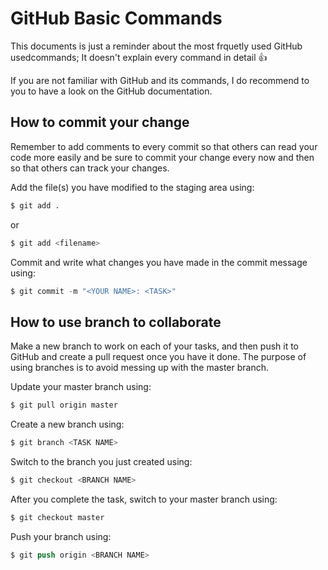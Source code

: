 # GitHub Basic Commands

This documents is just a reminder about the most frquetly used GitHub usedcommands; It doesn't explain every command in detail :+1: 

If you are not familiar with GitHub and its commands, I do recommend to you to have a look on the GitHub documentation.

## How to commit your change
Remember to add comments to every commit so that others can read your code more easily and be sure to commit your change every now and then so that others can track your changes.

Add the file(s) you have modified to the staging area using:
```s
$ git add . 
```
or
```s
$ git add <filename>
```
Commit and write what changes you have made in the commit message using:
```s
$ git commit -m "<YOUR NAME>: <TASK>" 
```

## How to use branch to collaborate
Make a new branch to work on each of your tasks, and then push it to GitHub and create a pull request once you have it done. The purpose of using branches is to avoid messing up with the master branch.

Update your master branch using:
```s
$ git pull origin master
```

Create a new branch using:
```s
$ git branch <TASK NAME> 
```

Switch to the branch you just created using:
```s
$ git checkout <BRANCH NAME> 
```

After you complete the task, switch to your master branch using:
```s
$ git checkout master
```

Push your branch using:
```s
$ git push origin <BRANCH NAME>
```